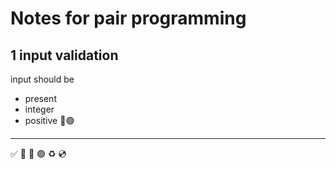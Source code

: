 # Notes for pair programming

## 1 input validation
input should be
- present
- integer
- positive
🔴🟢

***
✅ 🍅 🔴 🟢 ♻️ 💿